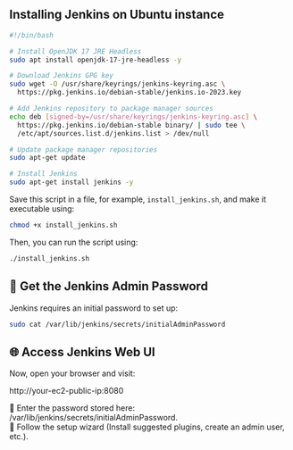 ## Installing Jenkins on Ubuntu instance


```bash
#!/bin/bash

# Install OpenJDK 17 JRE Headless
sudo apt install openjdk-17-jre-headless -y

# Download Jenkins GPG key
sudo wget -O /usr/share/keyrings/jenkins-keyring.asc \
  https://pkg.jenkins.io/debian-stable/jenkins.io-2023.key

# Add Jenkins repository to package manager sources
echo deb [signed-by=/usr/share/keyrings/jenkins-keyring.asc] \
  https://pkg.jenkins.io/debian-stable binary/ | sudo tee \
  /etc/apt/sources.list.d/jenkins.list > /dev/null

# Update package manager repositories
sudo apt-get update

# Install Jenkins
sudo apt-get install jenkins -y
```

Save this script in a file, for example, `install_jenkins.sh`, and make it executable using:

```bash
chmod +x install_jenkins.sh
```

Then, you can run the script using:

```bash
./install_jenkins.sh
```

## 🔑 Get the Jenkins Admin Password  

Jenkins requires an initial password to set up:  

```bash
sudo cat /var/lib/jenkins/secrets/initialAdminPassword

```
## 🌐 Access Jenkins Web UI  

Now, open your browser and visit:  

http://your-ec2-public-ip:8080


🔹 Enter the password stored here: /var/lib/jenkins/secrets/initialAdminPassword.  
🔹 Follow the setup wizard (Install suggested plugins, create an admin user, etc.).  

